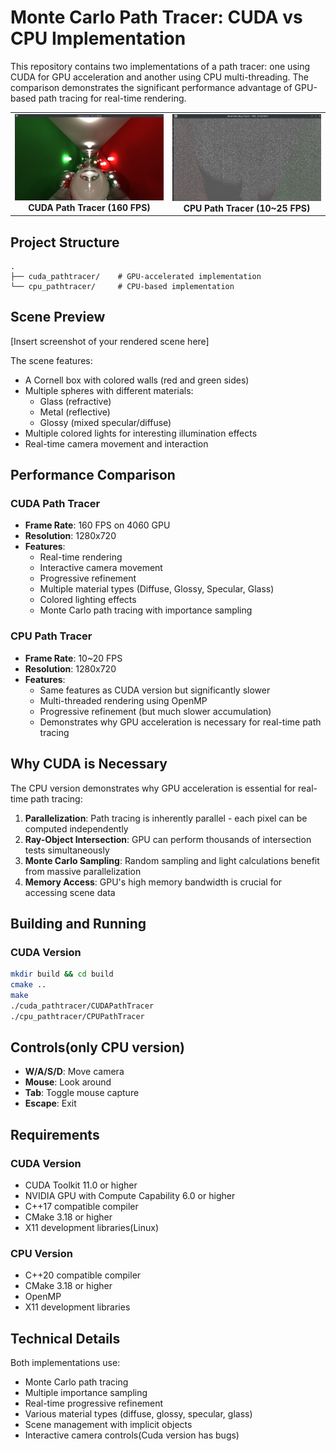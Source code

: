 # Monte Carlo Path Tracer: CUDA vs CPU Implementation

This repository contains two implementations of a path tracer: one using CUDA for GPU acceleration and another using CPU multi-threading. The comparison demonstrates the significant performance advantage of GPU-based path tracing for real-time rendering.

<table>
  <tr>
    <td align="center" width="50%">
      <img src="images/cuda.png" width="400px"/>
      <br>
      <strong>CUDA Path Tracer (160 FPS)</strong>
    </td>
    <td align="center" width="50%">
      <img src="images/cpu.png" width="400px"/>
      <br>
      <strong>CPU Path Tracer (10~25 FPS)</strong>
    </td>
  </tr>
</table>

## Project Structure

```
.
├── cuda_pathtracer/    # GPU-accelerated implementation
└── cpu_pathtracer/     # CPU-based implementation
```

## Scene Preview

[Insert screenshot of your rendered scene here]

The scene features:
- A Cornell box with colored walls (red and green sides)
- Multiple spheres with different materials:
  - Glass (refractive)
  - Metal (reflective)
  - Glossy (mixed specular/diffuse)
- Multiple colored lights for interesting illumination effects
- Real-time camera movement and interaction

## Performance Comparison

### CUDA Path Tracer
- **Frame Rate**: 160 FPS on 4060 GPU
- **Resolution**: 1280x720
- **Features**:
  - Real-time rendering
  - Interactive camera movement
  - Progressive refinement
  - Multiple material types (Diffuse, Glossy, Specular, Glass)
  - Colored lighting effects
  - Monte Carlo path tracing with importance sampling

### CPU Path Tracer
- **Frame Rate**: 10~20 FPS
- **Resolution**: 1280x720
- **Features**:
  - Same features as CUDA version but significantly slower
  - Multi-threaded rendering using OpenMP
  - Progressive refinement (but much slower accumulation)
  - Demonstrates why GPU acceleration is necessary for real-time path tracing

## Why CUDA is Necessary

The CPU version demonstrates why GPU acceleration is essential for real-time path tracing:
1. **Parallelization**: Path tracing is inherently parallel - each pixel can be computed independently
2. **Ray-Object Intersection**: GPU can perform thousands of intersection tests simultaneously
3. **Monte Carlo Sampling**: Random sampling and light calculations benefit from massive parallelization
4. **Memory Access**: GPU's high memory bandwidth is crucial for accessing scene data

## Building and Running

### CUDA Version
```bash
mkdir build && cd build
cmake ..
make
./cuda_pathtracer/CUDAPathTracer
./cpu_pathtracer/CPUPathTracer
```

## Controls(only CPU version)
- **W/A/S/D**: Move camera
- **Mouse**: Look around
- **Tab**: Toggle mouse capture
- **Escape**: Exit

## Requirements

### CUDA Version
- CUDA Toolkit 11.0 or higher
- NVIDIA GPU with Compute Capability 6.0 or higher
- C++17 compatible compiler
- CMake 3.18 or higher
- X11 development libraries(Linux)

### CPU Version
- C++20 compatible compiler
- CMake 3.18 or higher
- OpenMP
- X11 development libraries

## Technical Details

Both implementations use:
- Monte Carlo path tracing
- Multiple importance sampling
- Real-time progressive refinement
- Various material types (diffuse, glossy, specular, glass)
- Scene management with implicit objects
- Interactive camera controls(Cuda version has bugs)

